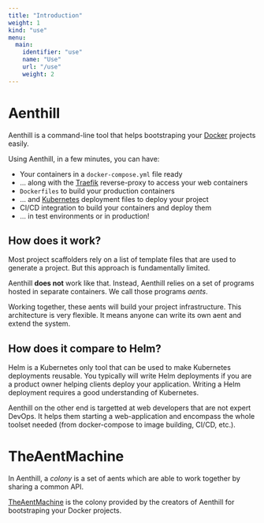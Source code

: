 ```yaml
---
title: "Introduction"
weight: 1
kind: "use"
menu:
  main:
    identifier: "use"
    name: "Use"
    url: "/use"
    weight: 2
---
```


# Aenthill

Aenthill is a command-line tool that helps bootstraping your [Docker](https://www.docker.com/) projects easily.

Using Aenthill, in a few minutes, you can have:

- Your containers in a `docker-compose.yml` file ready
- ... along with the [Traefik](https://traefik.io/) reverse-proxy to access your web containers
- `Dockerfiles` to build your production containers
- ... and [Kubernetes](https://kubernetes.io/) deployment files to deploy your project
- CI/CD integration to build your containers and deploy them
- ... in test environments or in production!

## How does it work?

Most project scaffolders rely on a list of template files that are used to 
generate a project. But this approach is fundamentally limited.

Aenthill **does not** work like that. Instead, Aenthill relies on a set of
programs hosted in separate containers. We call those programs *aents*.

Working together, these aents will build your project infrastructure.
This architecture is very flexible. It means anyone can write its own aent
and extend the system.

## How does it compare to Helm?

Helm is a Kubernetes only tool that can be used to make Kubernetes deployments
reusable. You typically will write Helm deployments if you are a product owner 
helping clients deploy your application. Writing a Helm deployment requires a 
good understanding of Kubernetes.

Aenthill on the other end is targetted at web developers that are not expert 
DevOps. It helps them starting a web-application and encompass the whole toolset
needed (from docker-compose to image building, CI/CD, etc.).

# TheAentMachine

In Aenthill, a *colony* is a set of aents which are able to work together by sharing a common API.

[TheAentMachine](https://github.com/theaentmachine/) is the colony provided by the creators of Aenthill
for bootstraping your Docker projects.